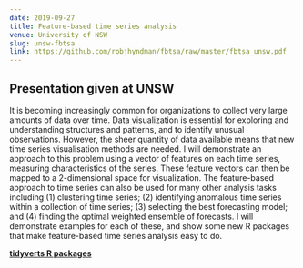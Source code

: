 ```yaml
---
date: 2019-09-27
title: Feature-based time series analysis
venue: University of NSW
slug: unsw-fbtsa
link: https://github.com/robjhyndman/fbtsa/raw/master/fbtsa_unsw.pdf
---
```


## Presentation given at UNSW

It is becoming increasingly common for organizations to collect very large amounts of data over time. Data visualization is essential for exploring and understanding structures and patterns, and to identify unusual observations. However, the sheer quantity of data available means that new time series visualisation methods are needed. I will demonstrate an approach to this problem using a vector of features on each time series, measuring characteristics of the series. These feature vectors can then be mapped to a 2-dimensional space for visualization. The feature-based approach to time series can also be used for many other analysis tasks including (1) clustering time series; (2) identifying anomalous time series within a collection of time series; (3) selecting the best forecasting model; and (4) finding the optimal weighted ensemble of forecasts. I will demonstrate examples for each of these, and show some new R packages that make feature-based time series analysis easy to do.

**[tidyverts R packages](https://tidyverts.org)**
